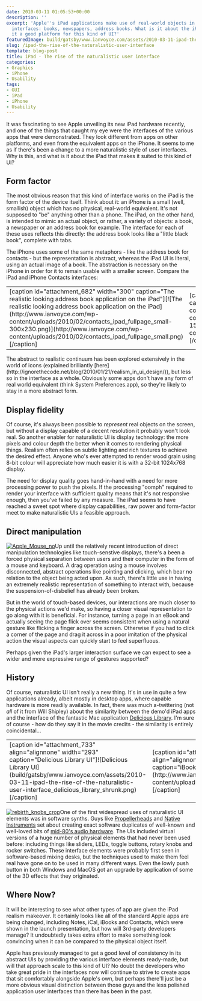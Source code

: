 ```yaml
---
date: 2010-03-11 01:05:53+00:00
description: ''
excerpt: 'Apple''s iPad applications make use of real-world objects in their user
  interfaces: books, newspapers, address books. What is it about the iPad that makes
  it a good platform for this kind of UI?'
featuredImage: build/gatsby/www.ianvoyce.com/assets/2010-03-11-ipad-the-rise-of-the-naturalistic-user-interface_contacts_ipad_fullpage_small-300x230.png
slug: /ipad-the-rise-of-the-naturalistic-user-interface
template: blog-post
title: iPad - The rise of the naturalistic user interface
categories:
- Graphics
- iPhone
- Usability
tags:
- GUI
- iPad
- iPhone
- Usability
---
```


It was fascinating to see Apple unveiling its new iPad hardware recently, and one of the things that caught my eye were the interfaces of the various apps that were demonstrated. They look different from apps on other platforms, and even from the equivalent apps on the iPhone. It seems to me as if there's been a change to a more naturalistic style of user interfaces. Why is this, and what is it about the iPad that makes it suited to this kind of UI?
<!-- more -->


## Form factor


The most obvious reason that this kind of interface works on the iPad is the form factor of the device itself. Think about it: an iPhone is a small (well, smallish) object which has no physical, real-world equivalent. It's not supposed to "be" anything other than a phone. The iPad, on the other hand, is intended to mimic an actual object, or rather, a variety of objects: a book, a newspaper or an address book for example. The interface for each of these uses reflects this directly: the address book looks like a "little black book", complete with tabs. 

The iPhone uses some of the same metaphors - like the address book for contacts - but the representation is abstract, whereas the iPad UI is literal, using an actual image of a book. The abstraction is necessary on the iPhone in order for it to remain usable with a smaller screen. Compare the iPad and iPhone Contacts interfaces:
<table ><tr >
<td >[caption id="attachment_682"  width="300" caption="The realistic looking address book application on the iPad"][![The realistic looking address book application on the iPad](http://www.ianvoyce.com/wp-content/uploads/2010/02/contacts_ipad_fullpage_small-300x230.png)](http://www.ianvoyce.com/wp-content/uploads/2010/02/contacts_ipad_fullpage_small.png)[/caption]

</td>
<td >[caption id="attachment_684" width="120" caption="iPhone contacts interface"][![iPhone contacts interface](http://www.ianvoyce.com/wp-content/uploads/2010/02/contacts_iphone_small-156x300.png)](http://www.ianvoyce.com/wp-content/uploads/2010/02/contacts_iphone_small.png)[/caption]
</td></tr></table>
The abstract to realistic continuum has been explored extensively in the world of icons (explained brilliantly [here](http://ignorethecode.net/blog/2010/01/21/realism_in_ui_design/)), but less so in the interface as a whole. Obviously some apps don't have any form of real world equivalent (think System Preferences.app), so they're likely to stay in a more abstract form. 


## Display fidelity

 
Of course, it's always been possible to _represent_ real objects on the screen, but without a display capable of a decent resolution it probably won't look real. So another enabler for naturalistic UI is display technology: the more pixels and colour depth the better when it comes to rendering physical things. Realism often relies on subtle lighting and rich textures to achieve the desired effect. Anyone who's ever attempted to render wood grain using 8-bit colour will appreciate how much easier it is with a 32-bit 1024x768 display. 

The need for display quality goes hand-in-hand with a need for more processing power to push the pixels. If the processing "oomph" required to render your interface with sufficient quality means that it's not responsive enough, then you've failed by any measure. The iPad seems to have reached a sweet spot where display capabilities, raw power and form-factor meet to make naturalistic UIs a feasible approach.   



## Direct manipulation


[![Apple_Mouse_no](build/gatsby/www.ianvoyce.com/assets/2010-03-11-ipad-the-rise-of-the-naturalistic-user-interface_Apple_Mouse_no.png)](build/gatsby/www.ianvoyce.com/assets/2010-03-11-ipad-the-rise-of-the-naturalistic-user-interface_Apple_Mouse_no.png)Up until the relatively recent introduction of direct manipulation technologies like touch-senstive displays, there's a been a forced physical separation between users and their computer in the form of a mouse and keyboard. A drag operation using a mouse involves disconnected, abstract operations like pointing and clicking, which bear no relation to the object being acted upon. As such, there's little use in having an extremely realistic representation of something to interact with, because the suspension-of-disbelief has already been broken. 

But in the world of touch-based devices, our interactions are much closer to the physical actions we'd make, so having a closer visual representation to go along with it is beneficial. For instance, turning a page in an eBook and actually seeing the page flick over seems consistent when using a natural gesture like flicking a finger across the screen. Otherwise if you had to click a corner of the page and drag it across in a poor imitation of the physical action the visual aspects can quickly start to feel superfluous.   

Perhaps given the iPad's larger interaction surface we can expect to see a wider and more expressive range of gestures supported?  


## History



Of course, naturalistic UI isn't really a new thing. It's in use in quite a few applications already, albeit mostly in desktop apps, where capable hardware is more readily available. In fact, there was much a-twittering (not _all_ of it from Will Shipley) about the similarity between the demo'd iPad apps and the interface of the fantastic Mac application [Delicious Library](http://delicious-monster.com/). I'm sure of course - how do they say it in the movie credits - the similarity is entirely coincidental...

<table ><tr >
<td valign="top" >[caption id="attachment_733" align="alignnone" width="293" caption="Delicious Library UI"]![Delicious Library UI](build/gatsby/www.ianvoyce.com/assets/2010-03-11-ipad-the-rise-of-the-naturalistic-user-interface_delicious_library_shrunk.png)[/caption]
</td>
<td >[caption id="attachment_734" align="alignnone" width="150" caption="iBooks UI"]![iBooks UI](http://www.ianvoyce.com/wp-content/uploads/2010/03/ibooks_shrunk.png)[/caption]
</td></tr></table>
 
[![rebirth_knobs_crop](http://www.ianvoyce.com/wp-content/uploads/2010/03/rebirth_knobs_crop.png)](http://www.ianvoyce.com/wp-content/uploads/2010/03/rebirth_knobs_crop.png)One of the first widespread uses of naturalistic UI elements was in software synths. Guys like [Propellerheads](http://www.propellerheads.se/) and [Native Instruments](http://www.native-instruments.com/) set about creating exact software duplicates of well-known and well-loved bits of [mid-80's audio hardware](http://en.wikipedia.org/wiki/Roland_TB-303). The UIs included virtual versions of a huge number of physical elements that had never been used before: including things like sliders, LEDs, toggle buttons, rotary knobs and rocker switches. These interface elements were probably first seen in software-based mixing desks, but the techniques used to make them feel real have gone on to be used in many different ways. Even the lowly push button in both Windows and MacOS got an upgrade by application of some of the 3D effects that they originated. 



## Where Now?


It will be interesting to see what other types of app are given the iPad realism makeover. It certainly looks like all of the standard Apple apps are being changed, including Notes, iCal, iBooks and Contacts, which were shown in the launch presentation, but how will 3rd-party developers manage? It undoubtedly takes extra effort to make something look convincing when it can be compared to the physical object itself. 

Apple has previously managed to get a good level of consistency in its abstract UIs by providing the various interface elements ready-made, but will that approach scale to this kind of UI? No doubt the developers who take great pride in the interfaces now will continue to strive to create apps that sit comfortably alongside Apple's own, but perhaps there'll just be a more obvious visual distinction between those guys and the less polished application user interfaces than there has been in the past.
